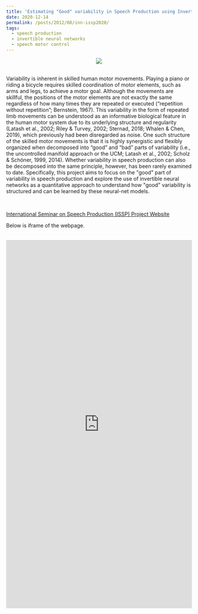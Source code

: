 ```yaml
---
title: 'Estimating "Good" variability in Speech Production using Invertible Neural Networks'
date: 2020-12-14
permalink: /posts/2012/08/inn-issp2020/
tags:
  - speech production
  - invertible neural networks
  - speech motor control
---
```


<div style="display: inline; max-width: 100%; height: auto;">
  <div style="text-align: center;">
    <img src="/images/iscreamarts/INN_이미지1.png"/>
  </div>
  <!-- <p style="text-align: center; font-size: smaller">
    <a target="_blank" href="https://www.hankyung.com/article/2022111596825">파블로아트컴퍼니, 미국 실리콘밸리서 아트봉봉 소개 | 한국경제</a>
  </p> -->
</div>

<br />

Variability is inherent in skilled human motor movements. Playing a piano or riding a bicycle requires skilled coordination of motor elements, such as arms and legs, to achieve a motor goal. Although the movements are skillful, the positions of the motor elements are not exactly the same regardless of how many times they are repeated or executed (“repetition without repetition”; Bernstein, 1967). This variability in the form of repeated limb movements can be understood as an informative biological feature in the human motor system due to its underlying structure and regularity (Latash et al., 2002; Riley & Turvey, 2002; Sternad, 2018; Whalen & Chen, 2019), which previously had been disregarded as noise. One such structure of the skilled motor movements is that it is highly synergistic and flexibly organized when decomposed into “good” and “bad” parts of variability (i.e., the uncontrolled manifold approach or the UCM; Latash et al., 2002; Scholz & Schöner, 1999, 2014). Whether variability in speech production can also be decomposed into the same principle, however, has been rarely examined to date. Specifically, this project aims to focus on the "good" part of variability in speech production and explore the use of invertible neural networks as a quantitative approach to understand how "good" variability is structured and can be learned by these neural-net models.

<br />

<a target="_blank" href="https://jaekookang.me/issp2020/">International Seminar on Speech Production (ISSP) Project Website</a>
<p>Below is iframe of the webpage.</p>

<br />

<div style="display: flex; width: 100%; height: auto;">
<iframe 
  src="https://jaekookang.me/issp2020/" 
  height="1000px" 
  frameborder="0" 
  scrolling="yes" 
  allowfullscreen
  style="width: -webkit-fill-available;"
  >
</iframe>
</div>

<!-- width="500" height="300"  -->